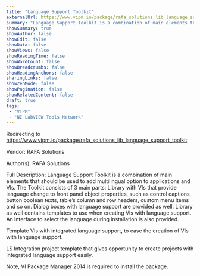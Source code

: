 ```yaml
---
title: "Language Support Toolkit"
externalUrl: https://www.vipm.io/package/rafa_solutions_lib_language_support_toolkit
summary: "Language Support Toolkit is a combination of main elements that should be used to add multilingual option to applications and VIs."
showSummary: true
showAuthor: false
showEdit: false
showData: false
showViews: false
showReadingTime: false
showWordCount: false
showBreadcrumbs: false
showHeadingAnchors: false
sharingLinks: false
showZenMode: false
showPagination: false
showRelatedContent: false
draft: true
tags:
 - "VIPM"
 - "NI LabVIEW Tools Network"
---
```


Redirecting to https://www.vipm.io/package/rafa_solutions_lib_language_support_toolkit

Vendor: RAFA Solutions

Author(s): RAFA Solutions
 
Full Description:
Language Support Toolkit is a combination of main elements that should be used to add multilingual option to applications and VIs.
The Toolkit consists of 3 main parts:
Library with VIs that provide language change to front panel object properties, such as control captions, button boolean texts, table’s column and row headers, custom menu items and so on. Dialog boxes with language support are provided as well. Library as well contains templates to use when creating VIs with language support. An interface to select the language during installation is also provided.

Template VIs with integrated language support, to ease the creation of VIs with language support.

LS Integration project template that gives opportunity to create projects with integrated language support easily.

Note, VI Package Manager 2014 is required to install the package.